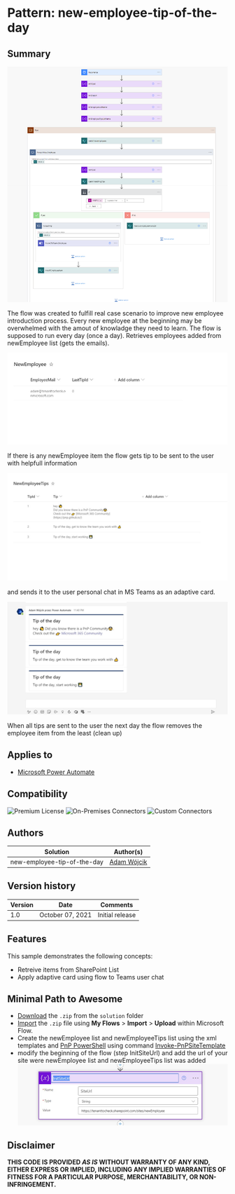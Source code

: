 # Pattern: new-employee-tip-of-the-day


## Summary

![flow](assets/flow.png "flow")

The flow was created to fulfill real case scenario to improve new employee introduction process. Every new employee at the beginning may be overwhelmed with the amout of knowladge they need to learn. The flow is supposed to run every day (once a day). Retrieves employees added from newEmployee list (gets the emails). 

![newEmployeeList](assets/newEmployeeList.jpg "newEmployeeList")

If there is any newEmployee item the flow gets tip to be sent to the user with helpfull information

![newEmployeeTipsList](assets/newEmployeeTipsList.jpg "newEmployeeTipsList")

and sends it to the user personal chat in MS Teams as an adaptive card.

![result](assets/result.jpg "result")

When all tips are sent to the user the next day the flow removes the  employee item from the least (clean up)


## Applies to

* [Microsoft Power Automate](https://docs.microsoft.com/power-automate)

## Compatibility

![Premium License](https://img.shields.io/badge/Premium%20License-Not%20Required-green.svg "Premium license not required")
![On-Premises Connectors](https://img.shields.io/badge/On--Premises%20Connectors-No-green.svg "Does not use on-premise connectors")
![Custom Connectors](https://img.shields.io/badge/Custom%20Connectors-Not%20Required-green.svg "Does not use custom connectors")

## Authors

Solution|Author(s)
--------|---------
new-employee-tip-of-the-day | [Adam Wójcik](https://github.com/Adam-it)

## Version history

Version|Date|Comments
-------|----|--------
1.0|October 07, 2021|Initial release

## Features

This sample demonstrates the following concepts:

* Retreive items from SharePoint List
* Apply adaptive card using flow to Teams user chat

## Minimal Path to Awesome

* [Download](solution/NewEmployeeTips.zip) the `.zip` from the `solution` folder
* [Import](https://flow.microsoft.com/en-us/blog/import-export-bap-packages/) the `.zip` file using **My Flows** > **Import** > **Upload** within Microsoft Flow.
* Create the newEmployee list and newEmployeeTips list using the xml templates and [PnP PowerShell](https://docs.microsoft.com/en-us/powershell/sharepoint/sharepoint-pnp/sharepoint-pnp-cmdlets) using command [Invoke-PnPSiteTemplate](https://docs.microsoft.com/en-us/powershell/module/sharepoint-pnp/invoke-pnpsitetemplate?view=sharepoint-ps)
* modify the beginning of the flow (step InitSiteUrl) and add the url of your site were newEmployee list and newEmployeeTips list was added 
![stepToModify](assets/stepToModify.jpg "stepToModify")

## Disclaimer

**THIS CODE IS PROVIDED *AS IS* WITHOUT WARRANTY OF ANY KIND, EITHER EXPRESS OR IMPLIED, INCLUDING ANY IMPLIED WARRANTIES OF FITNESS FOR A PARTICULAR PURPOSE, MERCHANTABILITY, OR NON-INFRINGEMENT.**
